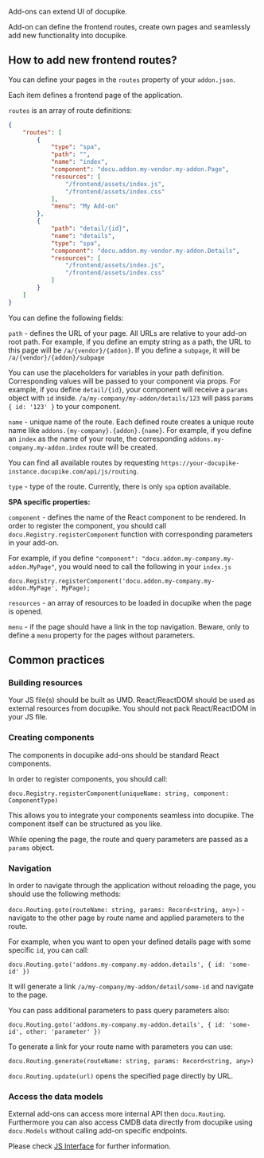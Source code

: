 
Add-ons can extend UI of docupike.

Add-on can define the frontend routes, create own pages and seamlessly add new functionality into docupike.

## How to add new frontend routes?

You can define your pages in the `routes` property of your `addon.json`.

Each item defines a frontend page of the application.

`routes` is an array of route definitions:

```json
{
    "routes": [
        {
            "type": "spa",
            "path": "",
            "name": "index",
            "component": "docu.addon.my-vendor.my-addon.Page",
            "resources": [
                "/frontend/assets/index.js",
                "/frontend/assets/index.css"
            ],
            "menu": "My Add-on"
        },
        {
            "path": "detail/{id}",
            "name": "details",
            "type": "spa",
            "component": "docu.addon.my-vendor.my-addon.Details",
            "resources": [
                "/frontend/assets/index.js",
                "/frontend/assets/index.css"
            ]
        }
    ]
}
```

You can define the following fields:

`path` - defines the URL of your page. All URLs are relative to your add-on root path. For example, if you define an empty string as a path, the URL to this page will be `/a/{vendor}/{addon}`.
If you define a `subpage`, it will be `/a/{vendor}/{addon}/subpage`

You can use the placeholders for variables in your path definition. Corresponding values will be passed to your component via props.
For example, if you define `detail/{id}`, your component will receive a `params` object with `id` inside. `/a/my-company/my-addon/details/123` will pass `params` `{ id: '123' }` to your component.

`name` - unique name of the route. Each defined route creates a unique route name like `addons.{my-company}.{addon}.{name}`.
For example, if you define an `index` as the name of your route, the corresponding `addons.my-company.my-addon.index` route will be created.

You can find all available routes by requesting `https://your-docupike-instance.docupike.com/api/js/routing`.

`type` - type of the route. Currently, there is only `spa` option available.

**SPA specific properties:**

`component` - defines the name of the React component to be rendered.
In order to register the component, you should call `docu.Registry.registerComponent` function with corresponding parameters in your add-on.

For example, if you define `"component": "docu.addon.my-company.my-addon.MyPage"`, you would need to call the following in your `index.js`
```
docu.Registry.registerComponent('docu.addon.my-company.my-addon.MyPage', MyPage);
```

`resources` - an array of resources to be loaded in docupike when the page is opened.

`menu` - if the page should have a link in the top navigation. Beware, only to define a `menu` property for the pages without parameters.

## Common practices

### Building resources

Your JS file(s) should be built as UMD. React/ReactDOM should be used as external resources from docupike. You should not pack React/ReactDOM in your JS file.

### Creating components

The components in docupike add-ons should be standard React components.

In order to register components, you should call:
```
docu.Registry.registerComponent(uniqueName: string, component: ComponentType)
```
This allows you to integrate your components seamless into docupike. The component itself can be structured as you like.

While opening the page, the route and query parameters are passed as a `params` object.

### Navigation

In order to navigate through the application without reloading the page, you should use the following methods:

`docu.Routing.goto(routeName: string, params: Record<string, any>)` - navigate to the other page by route name and applied parameters to the route.

For example, when you want to open your defined details page with some specific `id`, you can call:
```
docu.Routing.goto('addons.my-company.my-addon.details', { id: 'some-id' })
```
It will generate a link `/a/my-company/my-addon/detail/some-id` and navigate to the page.

You can pass additional parameters to pass query parameters also:

```
docu.Routing.goto('addons.my-company.my-addon.details', { id: 'some-id', other: 'parameter' })
```

To generate a link for your route name with parameters you can use:

```
docu.Routing.generate(routeName: string, params: Record<string, any>)
```

`docu.Routing.update(url)` opens the specified page directly by URL.

### Access the data models

External add-ons can access more internal API then `docu.Routing`.
Furthermore you can also access CMDB data directly from docupike using `docu.Models` without calling add-on specific endpoints.

Please check [JS Interface](/dev/addon/js-api.html) for further information.
